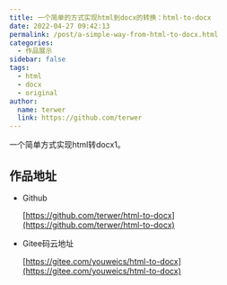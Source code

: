 ```yaml
---
title: 一个简单的方式实现html到docx的转换：html-to-docx
date: 2022-04-27 09:42:13
permalink: /post/a-simple-way-from-html-to-docx.html
categories:
  - 作品展示
sidebar: false
tags:
  - html
  - docx
  - original
author: 
  name: terwer
  link: https://github.com/terwer
---
```


一个简单方式实现html转docx1。

<!-- more -->

## 作品地址
- Github
  
  [https://github.com/terwer/html-to-docx](https://github.com/terwer/html-to-docx)
- Gitee码云地址
  
  [https://gitee.com/youweics/html-to-docx](https://gitee.com/youweics/html-to-docx)